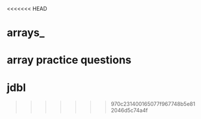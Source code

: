 <<<<<<< HEAD
# arrays_
array practice questions 
=======
# jdbl
>>>>>>> 970c231400165077f967748b5e812046d5c74a4f
